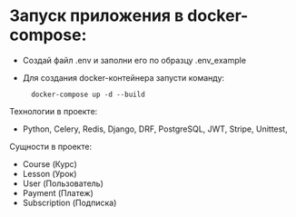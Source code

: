 # Запуск приложения в docker-compose:

- Создай файл .env и заполни его по образцу .env_еxample 
- Для создания docker-контейнера запусти команду:

        docker-compose up -d --build

Технологии в проекте:

- Python, Celery, Redis, Django, DRF, PostgreSQL, JWT, Stripe, Unittest,

Сущности в проекте:

- Course (Курс)
- Lesson (Урок)
- User (Пользователь)
- Payment (Платеж)
- Subscription (Подписка)

